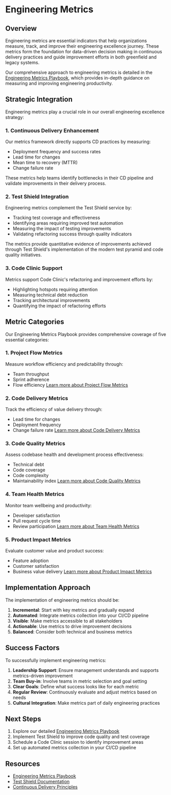 # Engineering Metrics

## Overview

Engineering metrics are essential indicators that help organizations measure, track, and improve their engineering excellence journey. These metrics form the foundation for data-driven decision making in continuous delivery practices and guide improvement efforts in both greenfield and legacy systems.

Our comprehensive approach to engineering metrics is detailed in the [Engineering Metrics Playbook](https://main.d2pjjk07cu670c.amplifyapp.com/), which provides in-depth guidance on measuring and improving engineering productivity.

## Strategic Integration

Engineering metrics play a crucial role in our overall engineering excellence strategy:

### 1. Continuous Delivery Enhancement

Our metrics framework directly supports CD practices by measuring:

- Deployment frequency and success rates
- Lead time for changes
- Mean time to recovery (MTTR)
- Change failure rate

These metrics help teams identify bottlenecks in their CD pipeline and validate improvements in their delivery process.

### 2. Test Shield Integration

Engineering metrics complement the Test Shield service by:

- Tracking test coverage and effectiveness
- Identifying areas requiring improved test automation
- Measuring the impact of testing improvements
- Validating refactoring success through quality indicators

The metrics provide quantitative evidence of improvements achieved through Test Shield's implementation of the modern test pyramid and code quality initiatives.

### 3. Code Clinic Support

Metrics support Code Clinic's refactoring and improvement efforts by:

- Highlighting hotspots requiring attention
- Measuring technical debt reduction
- Tracking architectural improvements
- Quantifying the impact of refactoring efforts

## Metric Categories

Our Engineering Metrics Playbook provides comprehensive coverage of five essential categories:

### 1. Project Flow Metrics

Measure workflow efficiency and predictability through:

- Team throughput
- Sprint adherence
- Flow efficiency
  [Learn more about Project Flow Metrics](https://main.d2pjjk07cu670c.amplifyapp.com/)

### 2. Code Delivery Metrics

Track the efficiency of value delivery through:

- Lead time for changes
- Deployment frequency
- Change failure rate
  [Learn more about Code Delivery Metrics](https://main.d2pjjk07cu670c.amplifyapp.com/)

### 3. Code Quality Metrics

Assess codebase health and development process effectiveness:

- Technical debt
- Code coverage
- Code complexity
- Maintainability index
  [Learn more about Code Quality Metrics](https://main.d2pjjk07cu670c.amplifyapp.com/)

### 4. Team Health Metrics

Monitor team wellbeing and productivity:

- Developer satisfaction
- Pull request cycle time
- Review participation
  [Learn more about Team Health Metrics](https://main.d2pjjk07cu670c.amplifyapp.com/)

### 5. Product Impact Metrics

Evaluate customer value and product success:

- Feature adoption
- Customer satisfaction
- Business value delivery
  [Learn more about Product Impact Metrics](https://main.d2pjjk07cu670c.amplifyapp.com/)

## Implementation Approach

The implementation of engineering metrics should be:

1. **Incremental**: Start with key metrics and gradually expand
2. **Automated**: Integrate metrics collection into your CI/CD pipeline
3. **Visible**: Make metrics accessible to all stakeholders
4. **Actionable**: Use metrics to drive improvement decisions
5. **Balanced**: Consider both technical and business metrics

## Success Factors

To successfully implement engineering metrics:

1. **Leadership Support**: Ensure management understands and supports metrics-driven improvement
2. **Team Buy-in**: Involve teams in metric selection and goal setting
3. **Clear Goals**: Define what success looks like for each metric
4. **Regular Review**: Continuously evaluate and adjust metrics based on needs
5. **Cultural Integration**: Make metrics part of daily engineering practices

## Next Steps

1. Explore our detailed [Engineering Metrics Playbook](https://main.d2pjjk07cu670c.amplifyapp.com/)
2. Implement Test Shield to improve code quality and test coverage
3. Schedule a Code Clinic session to identify improvement areas
4. Set up automated metrics collection in your CI/CD pipeline

## Resources

- [Engineering Metrics Playbook](https://main.d2pjjk07cu670c.amplifyapp.com/)
- [Test Shield Documentation](./test-shield.md)
- [Continuous Delivery Principles](../foundation/cd-principles.md)
